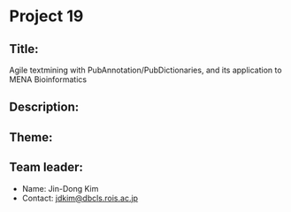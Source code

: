 # Project 19

## Title:

Agile textmining with PubAnnotation/PubDictionaries, and its application to MENA Bioinformatics

## Description:

## Theme:

## Team leader:

 * Name:  Jin-Dong Kim
 * Contact: jdkim@dbcls.rois.ac.jp
 
